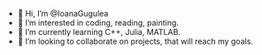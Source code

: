 - 👋 Hi, I’m @IoanaGugulea
- 👀 I’m interested in coding, reading, painting.
- 🌱 I’m currently learning C++, Julia, MATLAB.
- 💞️ I’m looking to collaborate on projects, that will reach my goals.


<!---
IoanaGugulea/IoanaGugulea is a ✨ special ✨ repository because its `README.md` (this file) appears on your GitHub profile.
You can click the Preview link to take a look at your changes.
--->
